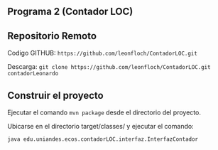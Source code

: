 ## Programa 2 (Contador LOC)

## Repositorio Remoto
Codigo GITHUB:  `https://github.com/leonfloch/ContadorLOC.git`

Descarga: `git clone https://github.com/leonfloch/ContadorLOC.git contadorLeonardo`

## Construir el	proyecto
Ejecutar el comando `mvn package` desde	el directorio del proyecto.

Ubicarse en el directorio target/classes/ y ejecutar el	comando:
		
	java edu.uniandes.ecos.contadorLOC.interfaz.InterfazContador


